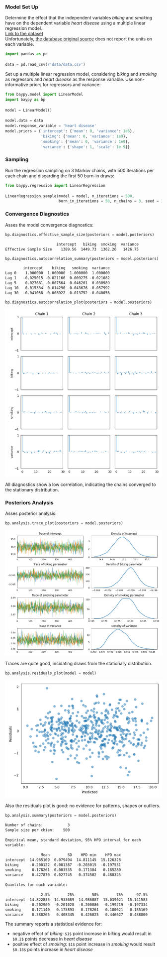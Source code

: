 ### Model Set Up

Determine the effect that the independent variables *biking* and 
*smoking* have on the dependent variable *heart disease* using a 
multiple linear regression model.  
[Link to the dataset](https://github.com/AndreaBlengino/baypy/blob/master/docs/source/examples/heart/data/data.csv)  
Unfortunately, [the database original source](https://www.scribbr.com/statistics/multiple-linear-regression/)
does not report the units on each variable.

```python
import pandas as pd

data = pd.read_csv(r'data/data.csv')
```

Set up a multiple linear regression model, considering *biking* and
*smoking* as regressors and *heart disease* as the response variable. 
Use non-informative priors for regressors and variance:

```python
from baypy.model import LinearModel
import baypy as bp

model = LinearModel()

model.data = data
model.response_variable = 'heart disease'
model.priors = {'intercept': {'mean': 0, 'variance': 1e6},
                'biking': {'mean': 0, 'variance': 1e9},
                'smoking': {'mean': 0, 'variance': 1e9},
                'variance': {'shape': 1, 'scale': 1e-9}}
```

### Sampling

Run the regression sampling on 3 Markov chains, with 500 iterations per 
each chain and discarding the first 50 burn-in draws:

```python
from baypy.regression import LinearRegression

LinearRegression.sample(model = model, n_iterations = 500, 
                        burn_in_iterations = 50, n_chains = 3, seed = 137)
```

### Convergence Diagnostics

Asses the model convergence diagnostics:

```python
bp.diagnostics.effective_sample_size(posteriors = model.posteriors)
```

```text
                       intercept   biking  smoking  variance
Effective Sample Size    1389.56  1449.73  1362.26   1426.75
```
```python
bp.diagnostics.autocorrelation_summary(posteriors = model.posteriors)
```

```text
        intercept    biking   smoking  variance
Lag 0    1.000000  1.000000  1.000000  1.000000
Lag 1   -0.025015 -0.021166  0.009275 -0.021082
Lag 5    0.027681 -0.007564  0.046201  0.030989
Lag 10   0.015334  0.014290  0.043676 -0.057992
Lag 30  -0.041058 -0.008922 -0.013752 -0.040056
```

```python
bp.diagnostics.autocorrelation_plot(posteriors = model.posteriors)
```

![](images/autocorrelation_plot.png)

All diagnostics show a low correlation, indicating the chains 
converged to the stationary distribution.

### Posteriors Analysis

Asses posterior analysis:

```python
bp.analysis.trace_plot(posteriors = model.posteriors)
```

![](images/trace_plot.png)

Traces are quite good, incidating draws from the stationary 
distribution.

```python
bp.analysis.residuals_plot(model = model)
```

![](images/residuals_plot.png)

Also the residuals plot is good: no evidence for patterns, shapes or 
outliers.

```python
bp.analysis.summary(posteriors = model.posteriors)
```

```text
Number of chains:           3
Sample size per chian:    500

Empirical mean, standard deviation, 95% HPD interval for each variable:

                Mean        SD    HPD min    HPD max
intercept  14.985169  0.079494  14.811145  15.126328
biking     -0.200122  0.001387  -0.203015  -0.197531
smoking     0.178261  0.003535   0.171384   0.185280
variance    0.427870  0.027745   0.374502   0.480325

Quantiles for each variable:

                2.5%        25%        50%        75%      97.5%
intercept  14.822835  14.933689  14.986087  15.039621  15.141583
biking     -0.202909  -0.201028  -0.200086  -0.199219  -0.197334
smoking     0.171140   0.175893   0.178261   0.180621   0.185169
variance    0.380265   0.408345   0.426025   0.446627   0.488800
```

The summary reports a statistical evidence for:

- negative effect of *biking*: `$1$` point increase in *biking* 
would result in `$0.2$` points decrease in *heart disease*
- positive effect of *smoking*: `$1$` point increase in *smoking* 
would result `$0.18$` points increase in *heart disease*
